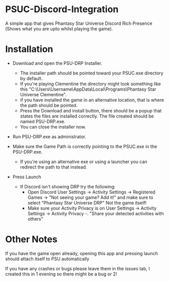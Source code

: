 # PSUC-Discord-Integration
A simple app that gives Phantasy Star Universe Discord Rich Presence (Shows what you are upto whilst playing the game).

# Installation
- Download and open the PSU-DRP Installer.
  - The installer path should be pointed toward your PSUC.exe directory by default.
  - If you're playing Clementine the directory might look something like this "C:\Users\Username\AppData\Local\Programs\Phantasy Star Universe Clementine".
  - if you have installed the game in an alternative location, that is where the path should be pointed.
  - Press the Download and install button, there should be a popup that states the files are installed correctly. The file created should be named PSU-DRP.exe.
  - You can close the installer now.

- Run PSU-DRP.exe as administrator.

- Make sure the Game Path is correctly pointing to the PSUC.exe in the PSU-DRP.exe.
  - If you're using an alternative exe or using a launcher you can redirect the path to that instead.

- Press Launch
    - If Discord isn't showing DRP try the following:
      - Open Discord User Settings -> Activity Settings -> Registered Games -> "Not seeing your game? Add it!" and make sure to select "Phantasy Star Universe DRP" Not the game itself!
      - Make sure your Activity Privacy is on User Settings -> Activity Settings -> Activity Privacy -. "Share your detected activities with others"

# Other Notes
If you have the game open already, opening this app and pressing launch should attach itself to PSU automatically

If you have any crashes or bugs please leave them in the issues tab, I created this in 1 evening so there might be a bug or 2!
